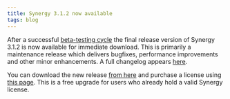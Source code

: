 ```yaml
---
title: Synergy 3.1.2 now available
tags: blog
---
```


After a successful [beta-testing cycle](http://wincent.dev/a/news/archives/2007/04/synergy_312b_se.php) the final release version of Synergy 3.1.2 is now available for immediate download. This is primarily a maintenance release which delivers bugfixes, performance improvements and other minor enhancements. A full changelog appears [here](http://wincent.dev/a/products/synergy-classic/history/#3.1.2).

You can download the new release [from here](http://wincent.dev/download.php?item=SynergyJaguar.dmg) and purchase a license using [this page](https://wincent.dev/a/products/synergy-classic/purchase/). This is a free upgrade for users who already hold a valid Synergy license.
